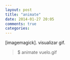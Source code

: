 ```yaml
---
layout: post
title: "animate"
date: 2014-01-27 20:05
comments: true
categories: 
---
```

[imagemagick]. visualizar gif.

>$ animate vuelo.gif

